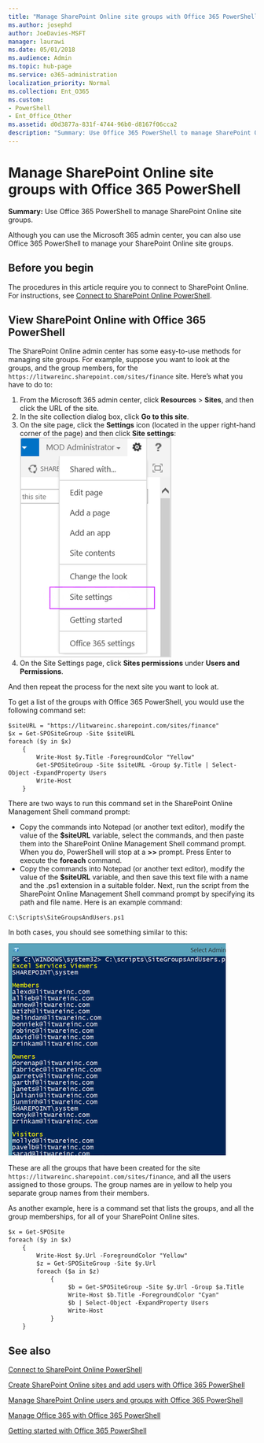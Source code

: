 ```yaml
---
title: "Manage SharePoint Online site groups with Office 365 PowerShell"
ms.author: josephd
author: JoeDavies-MSFT
manager: laurawi
ms.date: 05/01/2018
ms.audience: Admin
ms.topic: hub-page
ms.service: o365-administration
localization_priority: Normal
ms.collection: Ent_O365
ms.custom: 
- PowerShell
- Ent_Office_Other
ms.assetid: d0d3877a-831f-4744-96b0-d8167f06cca2
description: "Summary: Use Office 365 PowerShell to manage SharePoint Online site groups."
---
```


# Manage SharePoint Online site groups with Office 365 PowerShell

 **Summary:** Use Office 365 PowerShell to manage SharePoint Online site groups.
  
Although you can use the Microsoft 365 admin center, you can also use Office 365 PowerShell to manage your SharePoint Online site groups.

## Before you begin

The procedures in this article require you to connect to SharePoint Online. For instructions, see [Connect to SharePoint Online PowerShell](https://docs.microsoft.com/en-us/powershell/sharepoint/sharepoint-online/connect-sharepoint-online?view=sharepoint-ps).

## View SharePoint Online with Office 365 PowerShell

The SharePoint Online admin center has some easy-to-use methods for managing site groups. For example, suppose you want to look at the groups, and the group members, for the `https://litwareinc.sharepoint.com/sites/finance` site. Here’s what you have to do to:

1. From the Microsoft 365 admin center, click **Resources** > **Sites**, and then click the URL of the site.
2. In the site collection dialog box, click **Go to this site**.
3. On the site page, click the **Settings** icon (located in the upper right-hand corner of the page) and then click **Site settings**:<br/>
![SharePoint Online site settings](media/spo-site-settings.png)<br/>
4. On the Site Settings page, click **Sites permissions** under **Users and Permissions**.

And then repeat the process for the next site you want to look at.

To get a list of the groups with Office 365 PowerShell, you would use the following command set:

```
$siteURL = "https://litwareinc.sharepoint.com/sites/finance"
$x = Get-SPOSiteGroup -Site $siteURL
foreach ($y in $x)
    {
        Write-Host $y.Title -ForegroundColor "Yellow"
        Get-SPOSiteGroup -Site $siteURL -Group $y.Title | Select-Object -ExpandProperty Users
        Write-Host
    }
```

There are two ways to run this command set in the SharePoint Online Management Shell command prompt:

- Copy the commands into Notepad (or another text editor), modify the value of the **$siteURL** variable, select the commands, and then paste them into the SharePoint Online Management Shell command prompt. When you do, PowerShell will stop at a **>>** prompt. Press Enter to execute the **foreach** command.<br/>
- Copy the commands into Notepad (or another text editor), modify the value of the **$siteURL** variable, and then save this text file with a name and the .ps1 extension in a suitable folder. Next, run the script from the SharePoint Online Management Shell command prompt by specifying its path and file name. Here is an example command:

```
C:\Scripts\SiteGroupsAndUsers.ps1
```

In both cases, you should see something similar to this:

![SharePoint Online site groups](media/SPO-site-groups.png)

These are all the groups that have been created for the site `https://litwareinc.sharepoint.com/sites/finance`, and all the users assigned to those groups. The group names are in yellow to help you separate group names from their members.

As another example, here is a command set that lists the groups, and all the group memberships, for all of your SharePoint Online sites.

```
$x = Get-SPOSite
foreach ($y in $x)
    {
        Write-Host $y.Url -ForegroundColor "Yellow"
        $z = Get-SPOSiteGroup -Site $y.Url
        foreach ($a in $z)
            {
                 $b = Get-SPOSiteGroup -Site $y.Url -Group $a.Title 
                 Write-Host $b.Title -ForegroundColor "Cyan"
                 $b | Select-Object -ExpandProperty Users
                 Write-Host
            }
    }
```
    
## See also

[Connect to SharePoint Online PowerShell](https://docs.microsoft.com/powershell/sharepoint/sharepoint-online/connect-sharepoint-online?view=sharepoint-ps)

[Create SharePoint Online sites and add users with Office 365 PowerShell](create-sharepoint-sites-and-add-users-with-powershell.md)

[Manage SharePoint Online users and groups with Office 365 PowerShell](manage-sharepoint-users-and-groups-with-powershell.md)

[Manage Office 365 with Office 365 PowerShell](manage-office-365-with-office-365-powershell.md)
  
[Getting started with Office 365 PowerShell](getting-started-with-office-365-powershell.md)

